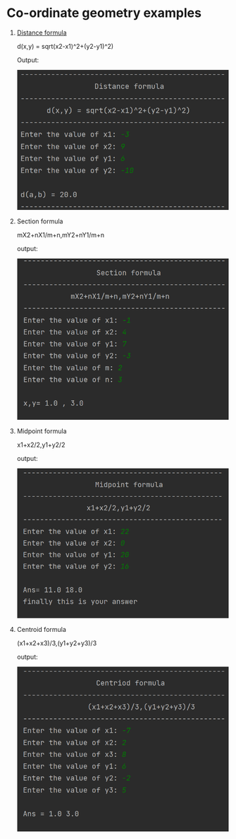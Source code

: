 # Co-ordinate geometry examples

1. [Distance formula](https://en.wikipedia.org/wiki/Distance)
   
   d(x,y) = sqrt(x2-x1)^2+(y2-y1)^2)
   
   Output:
   
   ![Output](outputs/distance-formula.png)
1. Section formula
   
   mX2+nX1/m+n,mY2+nY1/m+n
   
   output:
   
   ![Output](outputs/section-formula.png)
1. Midpoint formula
   
   x1+x2/2,y1+y2/2
   
   output:
   
   ![Output](outputs/midpoint-formula.png)
1. Centroid formula

   (x1+x2+x3)/3,(y1+y2+y3)/3

   output:
   
   ![Output](outputs/centroid-formula.png)

